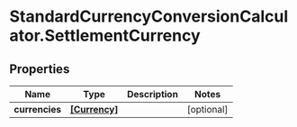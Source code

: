 # StandardCurrencyConversionCalculator.SettlementCurrency

## Properties

Name | Type | Description | Notes
------------ | ------------- | ------------- | -------------
**currencies** | [**[Currency]**](Currency.md) |  | [optional] 


